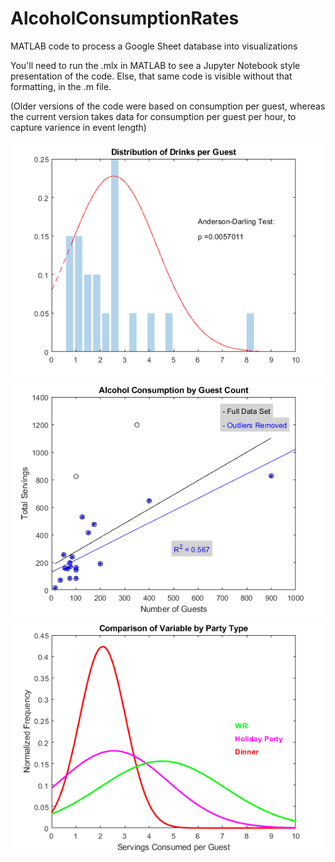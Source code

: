 # AlcoholConsumptionRates
MATLAB code to process a Google Sheet database into visualizations

You'll need to run the .mlx in MATLAB to see a Jupyter Notebook style presentation of the code. Else, that same code is visible without that formatting, in the .m file.

(Older versions of the code were based on consumption per guest, whereas the current version takes data for consumption per guest per hour, to capture varience in event length)


![image](https://github.com/Noah3141/AlcoholConsumptionRates/blob/main/Distribution%20of%20Drinks%20per%20Guest%20as%20of%2012-26-22.png)
![image](https://github.com/Noah3141/AlcoholConsumptionRates/blob/main/Alcohol%20Consumption%20by%20Guest%20as%20of%2012-26-22.png)
![image](https://github.com/Noah3141/AlcoholConsumptionRates/blob/main/Alcohol%20Consumption%20Comparison%20by%20Party%20Type.png) 


